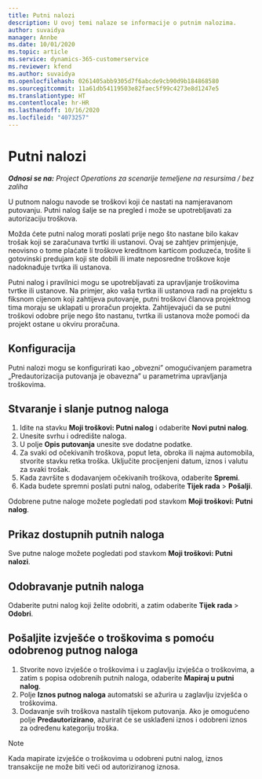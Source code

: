 ```yaml
---
title: Putni nalozi
description: U ovoj temi nalaze se informacije o putnim nalozima.
author: suvaidya
manager: Annbe
ms.date: 10/01/2020
ms.topic: article
ms.service: dynamics-365-customerservice
ms.reviewer: kfend
ms.author: suvaidya
ms.openlocfilehash: 0261405abb9305d7f6abcde9cb90d9b184868580
ms.sourcegitcommit: 11a61db54119503e82faec5f99c4273e8d1247e5
ms.translationtype: HT
ms.contentlocale: hr-HR
ms.lasthandoff: 10/16/2020
ms.locfileid: "4073257"
---
```

# <a name="travel-requisitions"></a>Putni nalozi

_**Odnosi se na:** Project Operations za scenarije temeljene na resursima / bez zaliha_

U putnom nalogu navode se troškovi koji će nastati na namjeravanom putovanju. Putni nalog šalje se na pregled i može se upotrebljavati za autorizaciju troškova.

Možda ćete putni nalog morati poslati prije nego što nastane bilo kakav trošak koji se zaračunava tvrtki ili ustanovi. Ovaj se zahtjev primjenjuje, neovisno o tome plaćate li troškove kreditnom karticom poduzeća, trošite li gotovinski predujam koji ste dobili ili imate neposredne troškove koje nadoknađuje tvrtka ili ustanova.

Putni nalog i pravilnici mogu se upotrebljavati za upravljanje troškovima tvrtke ili ustanove. Na primjer, ako vaša tvrtka ili ustanova radi na projektu s fiksnom cijenom koji zahtijeva putovanje, putni troškovi članova projektnog tima moraju se uklapati u proračun projekta. Zahtijevajući da se putni troškovi odobre prije nego što nastanu, tvrtka ili ustanova može pomoći da projekt ostane u okviru proračuna.

## <a name="configuration"></a>Konfiguracija 

Putni nalozi mogu se konfigurirati kao „obvezni” omogućivanjem parametra „Predautorizacija putovanja je obavezna” u parametrima upravljanja troškovima. 

## <a name="create-and-submit-a-travel-requisition"></a>Stvaranje i slanje putnog naloga

1. Idite na stavku **Moji troškovi: Putni nalog** i odaberite **Novi putni nalog**.
2. Unesite svrhu i odredište naloga.
3. U polje **Opis putovanja** unesite sve dodatne podatke. 
4. Za svaki od očekivanih troškova, poput leta, obroka ili najma automobila, stvorite stavku retka troška. Uključite procijenjeni datum, iznos i valutu za svaki trošak. 
5. Kada završite s dodavanjem očekivanih troškova, odaberite **Spremi**.
6. Kada budete spremni poslati putni nalog, odaberite **Tijek rada** > **Pošalji**.

Odobrene putne naloge možete pogledati pod stavkom **Moji troškovi: Putni nalog**. 

## <a name="view-available-travel-requisitions"></a>Prikaz dostupnih putnih naloga

Sve putne naloge možete pogledati pod stavkom **Moji troškovi: Putni nalozi**.

## <a name="approve-travel-requisitions"></a>Odobravanje putnih naloga

Odaberite putni nalog koji želite odobriti, a zatim odaberite **Tijek rada** > **Odobri**.  

## <a name="submit-an-expense-report-using-your-approved-travel-requisition"></a>Pošaljite izvješće o troškovima s pomoću odobrenog putnog naloga

1. Stvorite novo izvješće o troškovima i u zaglavlju izvješća o troškovima, a zatim s popisa odobrenih putnih naloga, odaberite **Mapiraj u putni nalog**.
2. Polje **Iznos putnog naloga** automatski se ažurira u zaglavlju izvješća o troškovima.
3. Dodavanje svih troškova nastalih tijekom putovanja. Ako je omogućeno polje **Predautorizirano**, ažurirat će se usklađeni iznos i odobreni iznos za određenu kategoriju troška.

> [!NOTE]
> Kada mapirate izvješće o troškovima u odobreni putni nalog, iznos transakcije ne može biti veći od autoriziranog iznosa. 
